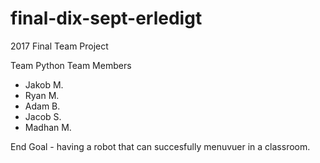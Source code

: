 # final-dix-sept-erledigt
2017 Final Team Project

Team Python Team Members

- Jakob M.
- Ryan M.
- Adam B.
- Jacob S.
- Madhan M.

End Goal - having a robot that can succesfully menuvuer in a classroom.

